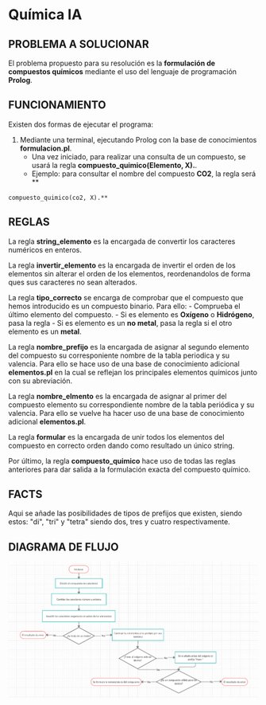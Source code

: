 # Química IA

## PROBLEMA A SOLUCIONAR
El problema propuesto para su resolución es la **formulación de compuestos químicos** mediante el uso del lenguaje de programación **Prolog**.

## FUNCIONAMIENTO
Existen dos formas de ejecutar el programa:

1. Mediante una terminal, ejecutando Prolog con la base de conocimientos **formulacion.pl**.
    - Una vez iniciado, para realizar una consulta de un compuesto, se usará la regla **compuesto_quimico(Elemento, X).**.
    - Ejemplo: para consultar el nombre del compuesto **CO2**, la regla será **

```
compuesto_quimico(co2, X).**
```

## REGLAS
La regla **string_elemento** es la encargada de convertir los caracteres numéricos en enteros.

La regla **invertir_elemento** es la encargada de invertir el orden de los elementos sin alterar el orden de los elementos, reordenandolos de forma ques sus caracteres no sean alterados.

La regla **tipo_correcto** se encarga de comprobar que el compuesto que hemos introducido es un compuesto binario. Para ello:
    - Comprueba el último elemento del compuesto.
        - Si es elemento es **Oxígeno** o **Hidrógeno**, pasa la regla
        - Si es elemento es un **no metal**, pasa la regla si el otro elemento es un **metal**.

La regla **nombre_prefijo** es la encargada de asignar al segundo elemento del compuesto su corresponiente nombre de la tabla periodica y su valencia. Para ello se hace uso de una base de conocimiento adicional **elementos.pl** en la cual se reflejan los principales elementos químicos junto con su abreviación.

La regla **nombre_elmento** es la encargada de asignar al primer del compuesto elemento su correspondiente nombre de la tabla periódica y su valencia. Para ello se vuelve ha hacer uso de una base de conocimiento adicional **elementos.pl**.

La regla **formular** es la encargada de unir todos los elementos del compuesto en correcto orden dando como resultado un único string.

Por último, la regla **compuesto_quimico** hace uso de todas las reglas anteriores para dar salida a la formulación exacta del compuesto químico.

## FACTS
Aqui se añade las posibilidades de tipos de prefijos que existen, siendo estos: "di", "tri" y "tetra" siendo dos, tres y cuatro respectivamente.

## DIAGRAMA DE FLUJO
![](diagramaDeFlujo.png)
